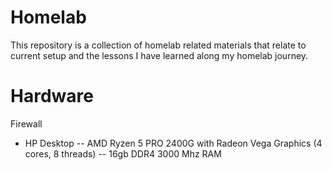 # Homelab
This repository is a collection of homelab related materials that relate to current setup and the lessons I have learned along my homelab journey.

# Hardware
Firewall
- HP Desktop
-- AMD Ryzen 5 PRO 2400G with Radeon Vega Graphics (4 cores, 8 threads)
-- 16gb DDR4 3000 Mhz RAM
